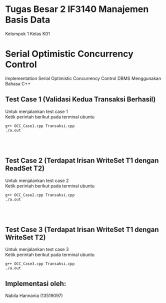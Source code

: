# Tugas Besar 2 IF3140 Manajemen Basis Data
Kelompok 1 Kelas K01

# Serial Optimistic Concurrency Control
Implementation Serial Optimistic Concurrency Control DBMS Menggunakan Bahasa C++

## Test Case 1 (Validasi Kedua Transaksi Berhasil)
Untuk menjalankan test case 1<br>
Ketik perintah berikut pada terminal ubuntu
```
g++ OCC_Case1.cpp Transaksi.cpp
./a.out
```
<br><br>

## Test Case 2 (Terdapat Irisan WriteSet T1 dengan ReadSet T2)
Untuk menjalankan test case 2 <br>
Ketik perintah berikut pada terminal ubuntu
```
g++ OCC_Case2.cpp Transaksi.cpp
./a.out
```
<br><br>

## Test Case 3 (Terdapat Irisan WriteSet T1 dengan WriteSet T2)
Untuk menjalankan test case 3 <br>
Ketik perintah berikut pada terminal ubuntu
```
g++ OCC_Case3.cpp Transaksi.cpp
./a.out
```

## Implementasi oleh:
Nabila Hannania (13519097)